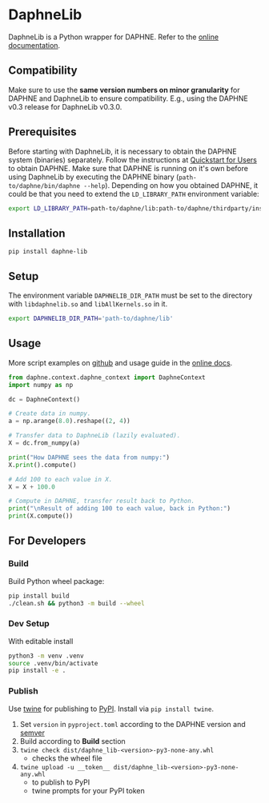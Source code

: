 <!--
Copyright 2024 The DAPHNE Consortium

Licensed under the Apache License, Version 2.0 (the "License");
you may not use this file except in compliance with the License.
You may obtain a copy of the License at

    http://www.apache.org/licenses/LICENSE-2.0

Unless required by applicable law or agreed to in writing, software
distributed under the License is distributed on an "AS IS" BASIS,
WITHOUT WARRANTIES OR CONDITIONS OF ANY KIND, either express or implied.
See the License for the specific language governing permissions and
limitations under the License.
-->

# DaphneLib

DaphneLib is a Python wrapper for DAPHNE. Refer to the [online documentation](https://daphne-eu.github.io/daphne/).

## Compatibility

Make sure to use the __same version numbers on minor granularity__ for DAPHNE and DaphneLib to ensure compatibility. E.g., using the DAPHNE v0.3 release for DaphneLib v0.3.0.

## Prerequisites

Before starting with DaphneLib, it is necessary to obtain the DAPHNE system (binaries) separately. Follow the instructions at [Quickstart for Users](https://daphne-eu.github.io/daphne/GettingStarted/#quickstart-for-users) to obtain DAPHNE. Make sure that DAPHNE is running on it's own before using DaphneLib by executing the DAPHNE binary (`path-to/daphne/bin/daphne --help`). Depending on how you obtained DAPHNE, it could be that you need to extend the `LD_LIBRARY_PATH` environment variable:

```sh
export LD_LIBRARY_PATH=path-to/daphne/lib:path-to/daphne/thirdparty/installed/lib:$LD_LIBRARY_PATH
```

## Installation

`pip install daphne-lib`

## Setup

The environment variable `DAPHNELIB_DIR_PATH` must be set to the directory with `libdaphnelib.so` and `libAllKernels.so` in it.

```sh
export DAPHNELIB_DIR_PATH='path-to/daphne/lib'
```

## Usage

More script examples on [github](https://github.com/daphne-eu/daphne/tree/main/scripts/examples/daphnelib) and usage guide in the [online docs](https://daphne-eu.github.io/daphne/DaphneLib/Overview/).

```python
from daphne.context.daphne_context import DaphneContext
import numpy as np

dc = DaphneContext()

# Create data in numpy.
a = np.arange(8.0).reshape((2, 4))

# Transfer data to DaphneLib (lazily evaluated).
X = dc.from_numpy(a)

print("How DAPHNE sees the data from numpy:")
X.print().compute()

# Add 100 to each value in X.
X = X + 100.0

# Compute in DAPHNE, transfer result back to Python.
print("\nResult of adding 100 to each value, back in Python:")
print(X.compute())
```

## For Developers

### Build

Build Python wheel package:

```sh
pip install build
./clean.sh && python3 -m build --wheel
```

### Dev Setup

With editable install

```sh
python3 -m venv .venv
source .venv/bin/activate
pip install -e .
```

### Publish

Use [twine](https://twine.readthedocs.io/en/stable/) for publishing to [PyPI](https://pypi.org/project/daphne-lib/). Install via `pip install twine`.

1. Set `version` in `pyproject.toml` according to the DAPHNE version and [semver](https://semver.org/)
1. Build according to __Build__ section
1. `twine check dist/daphne_lib-<version>-py3-none-any.whl`
    - checks the wheel file
1. `twine upload -u __token__ dist/daphne_lib-<version>-py3-none-any.whl`
    - to publish to PyPI
    - twine prompts for your PyPI token
